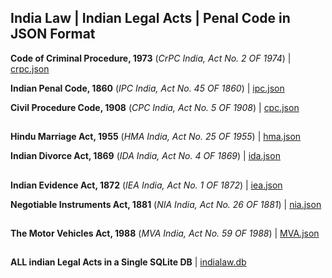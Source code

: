 ## India Law | Indian Legal Acts | Penal Code in JSON Format

**Code of Criminal Procedure, 1973** (*CrPC India, Act No. 2 OF 1974*) | [crpc.json](https://github.com/civictech-India/Indian-Law-Penal-Code-Json/blob/main/crpc.json "crpc.json")

**Indian Penal Code, 1860** (*IPC India, Act No. 45 OF 1860*) | [ipc.json](https://github.com/civictech-India/Indian-Law-Penal-Code-Json/blob/main/ipc.json "ipc.json")

**Civil Procedure Code, 1908** (*CPC India, Act No. 5 OF 1908*) | [cpc.json](https://github.com/civictech-India/Indian-Law-Penal-Code-Json/blob/main/cpc.json "cpc.json")

##

**Hindu Marriage Act, 1955** (*HMA India, Act No. 25 OF 1955*) | [hma.json](https://github.com/civictech-India/Indian-Law-Penal-Code-Json/blob/main/hma.json "hma.json")

**Indian Divorce Act, 1869** (*IDA India, Act No. 4 OF 1869*) | [ida.json](https://github.com/civictech-India/Indian-Law-Penal-Code-Json/blob/main/ida.json "ida.json")

##

**Indian Evidence Act, 1872** (*IEA India, Act No. 1 OF 1872*) | [iea.json](https://github.com/civictech-India/Indian-Law-Penal-Code-Json/blob/main/iea.json "iea.json")

**Negotiable Instruments Act, 1881** (*NIA India, Act No. 26 OF 1881*) | [nia.json](https://github.com/civictech-India/Indian-Law-Penal-Code-Json/blob/main/nia.json "nia.json")

##

**The Motor Vehicles Act, 1988** (*MVA India, Act No. 59 OF 1988*) | [MVA.json](https://github.com/civictech-India/Indian-Law-Penal-Code-Json/blob/main/MVA.json "MVA.json")


##

**ALL indian Legal Acts in a Single SQLite DB** | [indialaw.db](https://github.com/civictech-India/Indian-Law-Penal-Code-Json/blob/main/IndiaLaw.db "indialaw.db")
